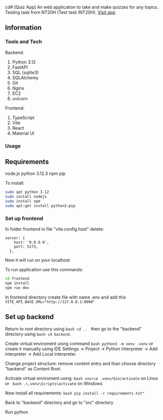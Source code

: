 cd# [Quiz App]
An web application to take and make quizzes for any topics. Testing task from NT20H (Test task INT20H). [Visit app](http://13.60.96.236:5173)

## Information

### Tools and Tech

Backend:
1. Python 3.12
2. FastAPI
3. SQL (sqlite3)
4. SQLAlchemy
5. Git
6. Nginx
7. EC2
8. uvicorn

Frontend:
1. TypeScript
2. Vite
3. React
4. Material UI

### Usage

## Requirements

node.js
python 3.12.3
npm
pip

To install:
```bash
sudo apt python 3.12
sudo install nodejs
sudo install npm
sudo apt-get install python3-pip
```

### Set up frontend

In folder frontend in file "vite.config.host" delete:
```
server: {
    host: '0.0.0.0',
    port: 5173,
  },
```
Now it will run on your localhost

To run application use this commands:
```bash
cd frontend
npm install
npm run dev
```
In frontend directory create file with name .env and add this ```VITE_API_BASE_URL="http://127.0.0.1:8000"```

## Set up backend

Return to root directory using ```bash cd .. ```  then go to the "backend" directory using ```bash cd backend```.


Create virtual enviroment uisng command ```bash python3 -m venv .venv``` or create it manually using IDE Settings -> Project -> Python Interpreter -> Add interpreter -> Add Local interpreter.


Change project structure: remove content entry and than choose directory "backend" as Content Root.


Activate virtual enviroment using: ```bash source .venv/bin/activate``` on Linux or ``` bash .\.venv\Scripts\activate``` on Windows


Now install all requirements: ```bash pip install -r requirements.txt" ```

Back to "backend" directory and go to "src" directory

Run python
